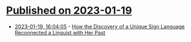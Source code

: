 # [Published on 2023-01-19](index.md)

* [2023-01-19, 16:04:05](https://news.ycombinator.com/item?id=34441769) - [How the Discovery of a Unique Sign Language Reconnected a Linguist with Her Past](https://www.atlasobscura.com/articles/algerian-jewish-sign-language)
